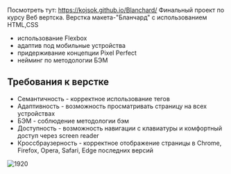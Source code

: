 Посмотреть тут: https://kojsok.github.io/Blanchard/
Финальный проект по курсу Веб вертска. 
Верстка макета-"Бланчард" с использованием HTML,CSS
- использование Flexbox
- адаптив под мобильные устройства
- придерживание концепции Pixel Perfect
- нейминг по методологии БЭМ
<h2>Требования к верстке</h2>
<ul>
  <li>Семантичность - корректное использование тегов</li>
  <li>Адаптивность - возможность просматривать страницу на всех устройствах</li>
  <li>БЭМ - соблюдение методологии бэм</li>
  <li>Доступность - возможность навигации с клавиатуры и комфортный доступ через screen reader</li>
  <li>Кроссбраузерность - корректное отображение страницы в Chrome, Firefox, Opera, Safari, Edge последних версий</li>
</ul>

![1920](https://kojsok.github.io/Blanchard/blanchard.png)
